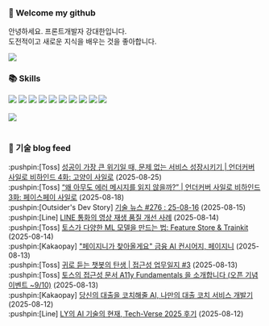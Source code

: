 ### 👋 Welcome my github

안녕하세요. 프론트개발자 강대한입니다.
<br>
도전적이고 새로운 지식을 배우는 것을 좋아합니다.

<!--
![header](https://capsule-render.vercel.app/api?type=Waving&color=auto&height=300&section=header&text=Welcome&fontAlignY=40&desc=KangDaeHan%20github%20&descSize=20&descAlignY=55&animation=fadeIn&fontSize=90)

**KangDaeHan/KangDaeHan** is a ✨ _special_ ✨ repository because its `README.md` (this file) appears on your GitHub profile.

Here are some ideas to get you started:

- 🔭 I’m currently working on ...
- 🌱 I’m currently learning ...
- 👯 I’m looking to collaborate on ...
- 🤔 I’m looking for help with ...
- 💬 Ask me about ...
- 📫 How to reach me: ...
- 😄 Pronouns: ...
- ⚡ Fun fact: ...
-->

<a href="https://twinfamily.github.io" target="_blank"><img src="https://img.shields.io/badge/Blog-121D33?style=flat-square&logo=blogger&logoColor=ffffff"/></a>

### :books: Skills
<a href="#" target="_blank"><img src="https://img.shields.io/badge/React-61DAFB?style=flat-square&logo=react&logoColor=ffffff"/></a>
<a href="#" target="_blank"><img src="https://img.shields.io/badge/Html5-E34F26?style=flat-square&logo=html5&logoColor=ffffff"/></a>
<a href="#" target="_blank"><img src="https://img.shields.io/badge/Javascript-F7DF1E?style=flat-square&logo=javascript&logoColor=ffffff"/></a>
<a href="#" target="_blank"><img src="https://img.shields.io/badge/Cssmodules-000000?style=flat-square&logo=cssmodules&logoColor=ffffff"/></a>
<a href="#" target="_blank"><img src="https://img.shields.io/badge/Node.js-339933?style=flat-square&logo=nodedotjs&logoColor=ffffff"/></a>
<a href="#" target="_blank"><img src="https://img.shields.io/badge/Typescript-3178C6?style=flat-square&logo=typescript&logoColor=ffffff"/></a>
<a href="#" target="_blank"><img src="https://img.shields.io/badge/Git-F05032?style=flat-square&logo=git&logoColor=ffffff"/></a>
<a href="#" target="_blank"><img src="https://img.shields.io/badge/Gitlab-FC6D26?style=flat-square&logo=gitlab&logoColor=ffffff"/></a>
<a href="#" target="_blank"><img src="https://img.shields.io/badge/Webpack-8DD6F9?style=flat-square&logo=webpack&logoColor=ffffff"/></a>
<a href="#" target="_blank"><img src="https://img.shields.io/badge/Vite-646CFF?style=flat-square&logo=vite&logoColor=ffffff"/></a>
<br><br>
<img src="https://github-readme-stats.vercel.app/api/top-langs/?username=KangDaeHan&layout=compact">
<br><br>
### :round_pushpin: 기술 blog feed
<!-- BLOG-POST-LIST:START --><div>:pushpin:[Toss] <a target="_blank" href="https://toss.tech/article/undercover-silo-5">성공이 가장 큰 위기일 때, 문제 없는 서비스 성장시키기 | 언더커버 사일로 비하인드 4화: 고양이 사일로</a> (2025-08-25)</div><div>:pushpin:[Toss] <a target="_blank" href="https://toss.tech/article/undercover-silo-4">“왜 아무도 에러 메시지를 읽지 않을까?” | 언더커버 사일로 비하인드 3화: 페이스페이 사일로</a> (2025-08-18)</div><div>:pushpin:[Outsider's Dev Story] <a target="_blank" href="https://blog.outsider.ne.kr/1769">기술 뉴스 #276 : 25-08-16</a> (2025-08-15)</div><div>:pushpin:[Line] <a target="_blank" href="https://techblog.lycorp.co.jp/ko/improving-video-playback-quality-in-line-call">LINE 통화의 영상 재생 품질 개선 사례</a> (2025-08-14)</div><div>:pushpin:[Toss] <a target="_blank" href="https://toss.tech/article/feature-store-trainkit">토스가 다양한 ML 모델을 만드는 법: Feature Store &amp; Trainkit</a> (2025-08-14)</div><div>:pushpin:[Kakaopay] <a target="_blank" href="https://tech.kakaopay.com/post/kakaopay-hackathon-paygenie/">&quot;페이지니가 찾아올게요&quot; 금융 AI 컨시어지, 페이지니</a> (2025-08-13)</div><div>:pushpin:[Toss] <a target="_blank" href="https://toss.tech/article/38743">귀로 듣는 챗봇의 탄생 | 접근성 업무일지 #3</a> (2025-08-13)</div><div>:pushpin:[Toss] <a target="_blank" href="https://toss.tech/article/A11y_Fundamentals">토스의 접근성 문서 A11y Fundamentals 을 소개합니다 &lpar;오픈 기념 이벤트 ~9/10&rpar;</a> (2025-08-13)</div><div>:pushpin:[Kakaopay] <a target="_blank" href="https://tech.kakaopay.com/post/building-ai-loan-coaching-service/">당신의 대출을 코치해줄 AI, 나만의 대출 코치 서비스 개발기</a> (2025-08-12)</div><div>:pushpin:[Line] <a target="_blank" href="https://techblog.lycorp.co.jp/ko/tech-verse-2025-recap-current-state-of-ly-ai-tech">LY의 AI 기술의 현재, Tech-Verse 2025 후기</a> (2025-08-12)</div><!-- BLOG-POST-LIST:END -->

<!-- ![Anurag's GitHub stats](https://github-readme-stats.vercel.app/api?username=KangDaeHan&show_icons=true&theme=radical) -->
